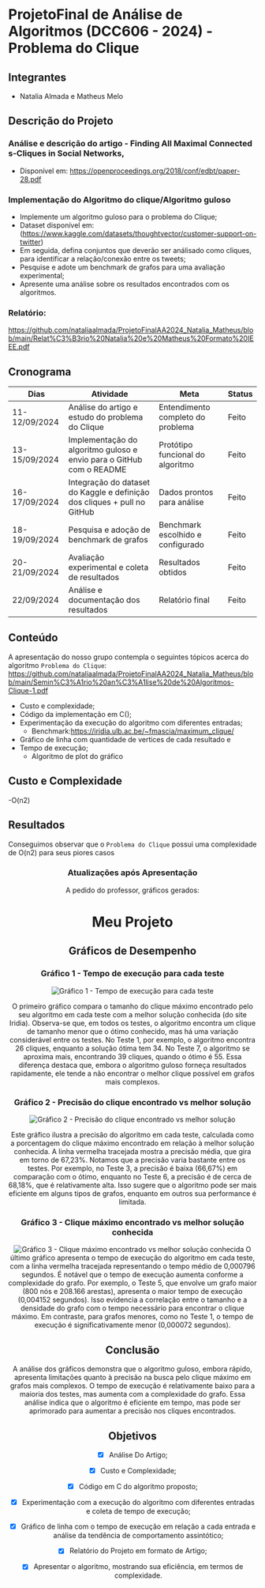 # ProjetoFinal de Análise de Algoritmos (DCC606 - 2024) - Problema do Clique
## Integrantes
- Natalia Almada e Matheus Melo

## Descrição do Projeto
### Análise e descrição do  artigo - Finding All Maximal Connected s-Cliques in Social Networks,
* Disponível em: https://openproceedings.org/2018/conf/edbt/paper-28.pdf
  
### Implementação do Algoritmo do clique/Algoritmo guloso

* Implemente um algoritmo guloso para o problema do Clique;
* Dataset disponível em: (https://www.kaggle.com/datasets/thoughtvector/customer-support-on-twitter)
* Em seguida, defina conjuntos que deverão ser análisado como cliques, para identificar a relação/conexão entre os tweets;
* Pesquise e adote um benchmark de grafos para uma avaliação experimental;
* Apresente uma análise sobre os resultados encontrados com os algoritmos.
### Relatório: 
https://github.com/nataliaalmada/ProjetoFinalAA2024_Natalia_Matheus/blob/main/Relat%C3%B3rio%20Natalia%20e%20Matheus%20Formato%20IEEE.pdf
  
## Cronograma
| Dias           | Atividade                                             | Meta                            | Status    |
|----------------|-------------------------------------------------------|----------------------------------|-----------|
| 11-12/09/2024  | Análise do artigo e estudo do problema do Clique       | Entendimento completo do problema | Feito     |
| 13-15/09/2024  | Implementação do algoritmo guloso e envio para o GitHub com o README | Protótipo funcional do algoritmo | Feito   |
| 16-17/09/2024  | Integração do dataset do Kaggle e definição dos cliques + pull no GitHub | Dados prontos para análise       | Feito   |
| 18-19/09/2024  | Pesquisa e adoção de benchmark de grafos               | Benchmark escolhido e configurado | Feito   |
| 20-21/09/2024  | Avaliação experimental e coleta de resultados          | Resultados obtidos               | Feito |
| 22/09/2024     | Análise e documentação dos resultados                  | Relatório final                  | Feito   |



## Conteúdo
A apresentação do nosso grupo contempla o seguintes tópicos acerca do algoritmo `Problema do Clique`:
https://github.com/nataliaalmada/ProjetoFinalAA2024_Natalia_Matheus/blob/main/Semin%C3%A1rio%20an%C3%A1lise%20de%20Algoritmos-Clique-1.pdf
- Custo e complexidade;
- Código da implementação em C();
- Experimentação da execução do algoritmo com diferentes entradas;
    - Benchmark:https://iridia.ulb.ac.be/~fmascia/maximum_clique/
- Gráfico de linha com quantidade de vertices de cada resultado e
- Tempo de execução;
    - Algoritmo de plot do gráfico

##  Custo e Complexidade

-O(n2)


## Resultados

Conseguimos observar que o `Problema do Clique` possui uma complexidade de O(n2) para seus piores casos  
<div align="center">

### Atualizações após Apresentação
A pedido do professor, gráficos gerados: 
# Meu Projeto

## Gráficos de Desempenho

### Gráfico 1 - Tempo de execução para cada teste
![Gráfico 1 - Tempo de execução para cada teste](https://github.com/nataliaalmada/ProjetoFinalAA2024_Natalia_Matheus/blob/main/mediaGraficosBenchmark-artefatos/Grafico%201.jpeg)

O primeiro gráfico compara o tamanho do clique máximo encontrado pelo seu algoritmo em cada teste com a melhor solução conhecida (do site Iridia). Observa-se que, em todos os testes, o algoritmo encontra um clique de tamanho menor que o ótimo conhecido, mas há uma variação considerável entre os testes. No Teste 1, por exemplo, o algoritmo encontra 26 cliques, enquanto a solução ótima tem 34. No Teste 7, o algoritmo se aproxima mais, encontrando 39 cliques, quando o ótimo é 55. Essa diferença destaca que, embora o algoritmo guloso forneça resultados rapidamente, ele tende a não encontrar o melhor clique possível em grafos mais complexos.

### Gráfico 2 - Precisão do clique encontrado vs melhor solução
![Gráfico 2 - Precisão do clique encontrado vs melhor solução](https://github.com/nataliaalmada/ProjetoFinalAA2024_Natalia_Matheus/blob/main/mediaGraficosBenchmark-artefatos/Grafico%202.jpeg)

Este gráfico ilustra a precisão do algoritmo em cada teste, calculada como a porcentagem do clique máximo encontrado em relação à melhor solução conhecida. A linha vermelha tracejada mostra a precisão média, que gira em torno de 67,23%. Notamos que a precisão varia bastante entre os testes. Por exemplo, no Teste 3, a precisão é baixa (66,67%) em comparação com o ótimo, enquanto no Teste 6, a precisão é de cerca de 68,18%, que é relativamente alta. Isso sugere que o algoritmo pode ser mais eficiente em alguns tipos de grafos, enquanto em outros sua performance é limitada.

### Gráfico 3 - Clique máximo encontrado vs melhor solução conhecida
![Gráfico 3 - Clique máximo encontrado vs melhor solução conhecida](https://github.com/nataliaalmada/ProjetoFinalAA2024_Natalia_Matheus/blob/main/mediaGraficosBenchmark-artefatos/Grafico%203.jpeg)
 O último gráfico apresenta o tempo de execução do algoritmo em cada teste, com a linha vermelha tracejada representando o tempo médio de 0,000796 segundos. É notável que o tempo de execução aumenta conforme a complexidade do grafo. Por exemplo, o Teste 5, que envolve um grafo maior (800 nós e 208.166 arestas), apresenta o maior tempo de execução (0,004152 segundos). Isso evidencia a correlação entre o tamanho e a densidade do grafo com o tempo necessário para encontrar o clique máximo. Em contraste, para grafos menores, como no Teste 1, o tempo de execução é significativamente menor (0,000072 segundos).



## Conclusão
A análise dos gráficos demonstra que o algoritmo guloso, embora rápido, apresenta limitações quanto à precisão na busca pelo clique máximo em grafos mais complexos. O tempo de execução é relativamente baixo para a maioria dos testes, mas aumenta com a complexidade do grafo. Essa análise indica que o algoritmo é eficiente em tempo, mas pode ser aprimorado para aumentar a precisão nos cliques encontrados.

## Objetivos

- [X] Análise Do Artigo;
- [X] Custo e Complexidade;
- [X] Código em C do algoritmo proposto;
- [X] Experimentação com a execução do algoritmo com diferentes entradas e coleta de tempo de execução;
- [X] Gráfico de linha com o tempo de execução em relação a cada entrada e análise da tendência de comportamento assintótico;
- [X] Relatório do Projeto em formato de Artigo;
- [X] Apresentar o algoritmo, mostrando sua eficiência, em termos de complexidade.

